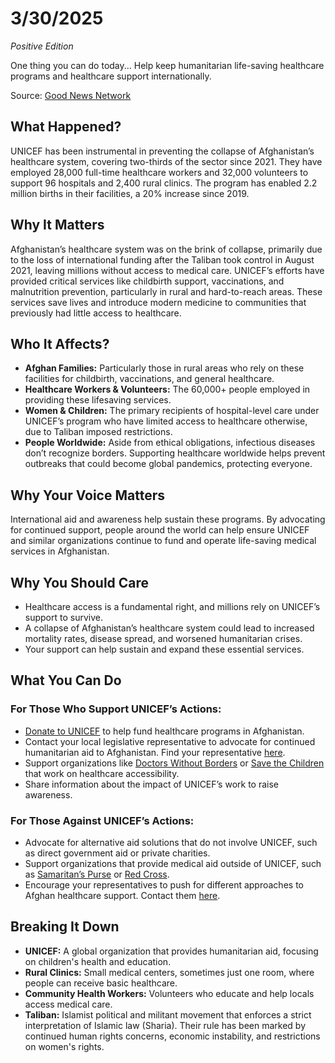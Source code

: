 <h1>3/30/2025</h1>

*Positive Edition*

One thing you can do today... Help keep humanitarian life-saving healthcare programs and healthcare support internationally.

Source: [Good News Network](https://www.goodnewsnetwork.org/unicef-led-volunteer-effort-has-prevented-afghanistans-health-system-from-collapsing-ensuring-care-for-millions/)

<h2>What Happened?</h2>
<p>UNICEF has been instrumental in preventing the collapse of Afghanistan’s healthcare system, covering two-thirds of the sector since 2021. They have employed 28,000 full-time healthcare workers and 32,000 volunteers to support 96 hospitals and 2,400 rural clinics. The program has enabled 2.2 million births in their facilities, a 20% increase since 2019.</p>

<h2>Why It Matters</h2>
<p>Afghanistan’s healthcare system was on the brink of collapse, primarily due to the loss of international funding after the Taliban took control in August 2021, leaving millions without access to medical care. UNICEF’s efforts have provided critical services like childbirth support, vaccinations, and malnutrition prevention, particularly in rural and hard-to-reach areas. These services save lives and introduce modern medicine to communities that previously had little access to healthcare.</p>

<h2>Who It Affects?</h2>
<ul>
    <li><strong>Afghan Families:</strong> Particularly those in rural areas who rely on these facilities for childbirth, vaccinations, and general healthcare.</li>
    <li><strong>Healthcare Workers & Volunteers:</strong> The 60,000+ people employed in providing these lifesaving services.</li>
    <li><strong>Women & Children:</strong> The primary recipients of hospital-level care under UNICEF’s program who have limited access to healthcare otherwise, due to Taliban imposed restrictions.</li>
  <li><strong>People Worldwide:</strong> Aside from ethical obligations, infectious diseases don’t recognize borders. Supporting healthcare worldwide helps prevent outbreaks that could become global pandemics, protecting everyone.</li>
</ul>

<h2>Why Your Voice Matters</h2>
<p>International aid and awareness help sustain these programs. By advocating for continued support, people around the world can help ensure UNICEF and similar organizations continue to fund and operate life-saving medical services in Afghanistan.</p>

<h2>Why You Should Care</h2>
<ul>
    <li>Healthcare access is a fundamental right, and millions rely on UNICEF’s support to survive.</li>
    <li>A collapse of Afghanistan’s healthcare system could lead to increased mortality rates, disease spread, and worsened humanitarian crises.</li>
    <li>Your support can help sustain and expand these essential services.</li>
</ul>

<h2>What You Can Do</h2>
<h3>For Those Who Support UNICEF’s Actions:</h3>
<ul>
    <li><a href="https://www.unicef.org/">Donate to UNICEF</a> to help fund healthcare programs in Afghanistan.</li>
    <li>Contact your local legislative representative to advocate for continued humanitarian aid to Afghanistan. Find your representative <a href="https://www.usa.gov/elected-officials">here</a>.</li>
    <li>Support organizations like <a href="https://www.doctorswithoutborders.org/">Doctors Without Borders</a> or <a href="https://www.savethechildren.org/">Save the Children</a> that work on healthcare accessibility.</li>
    <li>Share information about the impact of UNICEF’s work to raise awareness.</li>
</ul>

<h3>For Those Against UNICEF’s Actions:</h3>
<ul>
    <li>Advocate for alternative aid solutions that do not involve UNICEF, such as direct government aid or private charities.</li>
    <li>Support organizations that provide medical aid outside of UNICEF, such as <a href="https://www.samaritanspurse.org/">Samaritan’s Purse</a> or <a href="https://www.redcross.org/">Red Cross</a>.</li>
    <li>Encourage your representatives to push for different approaches to Afghan healthcare support. Contact them <a href="https://www.usa.gov/elected-officials">here</a>.</li>
</ul>

<h2>Breaking It Down</h2>
<ul>
    <li><strong>UNICEF:</strong> A global organization that provides humanitarian aid, focusing on children's health and education.</li>
    <li><strong>Rural Clinics:</strong> Small medical centers, sometimes just one room, where people can receive basic healthcare.</li>
    <li><strong>Community Health Workers:</strong> Volunteers who educate and help locals access medical care.</li>
    <li><strong>Taliban:</strong> Islamist political and militant movement that enforces a strict interpretation of Islamic law (Sharia). Their rule has been marked by continued human rights concerns, economic instability, and restrictions on women's rights. </li>
</ul>
